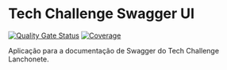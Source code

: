 # Tech Challenge Swagger UI
[![Quality Gate Status](https://sonarcloud.io/api/project_badges/measure?project=FIAP-8SOAT-G6_tech-challenge-swagger-ui&metric=alert_status)](https://sonarcloud.io/summary/new_code?id=FIAP-8SOAT-G6_tech-challenge-swagger-ui)
[![Coverage](https://sonarcloud.io/api/project_badges/measure?project=FIAP-8SOAT-G6_tech-challenge-swagger-ui&metric=coverage)](https://sonarcloud.io/summary/new_code?id=FIAP-8SOAT-G6_tech-challenge-swagger-ui)

Aplicação para a documentação de Swagger do Tech Challenge Lanchonete.
